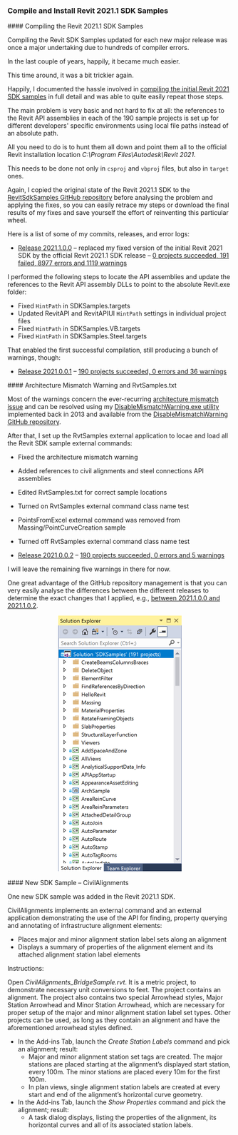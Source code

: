 <head>
<meta http-equiv="Content-Type" content="text/html; charset=utf-8">
<link rel="stylesheet" type="text/css" href="bc.css">
<script src="https://cdn.rawgit.com/google/code-prettify/master/loader/run_prettify.js" type="text/javascript"></script>
</head>

<!---

twitter:

Compiling the Revit 2021.1 SDK samples with the #RevitAPI @AutodeskForge @AutodeskRevit #bim #DynamoBim #ForgeDevCon https://bit.ly/rvt2021sdk

&ndash; 
...

linkedin:


#bim #DynamoBim #ForgeDevCon #Revit #API #IFC #SDK #AI #VisualStudio #Autodesk #AEC #adsk

the [Revit API discussion forum](http://forums.autodesk.com/t5/revit-api-forum/bd-p/160) thread

<center>
<img src="img/" alt="" title="" width="600"/>
<p style="font-size: 80%; font-style:italic"></p>
</center>

-->

### Compile and Install Revit 2021.1 SDK Samples


####<a name="2"></a> Compiling the Revit 2021.1 SDK Samples

Compiling the Revit SDK Samples updated for each new major release was once a major undertaking due to hundreds of compiler errors.

In the last couple of years, happily, it became much easier.

This time around, it was a bit trickier again.

Happily, I documented the hassle involved
in [compiling the initial Revit 2021 SDK samples](https://thebuildingcoder.typepad.com/blog/2020/05/compiling-the-revit-2021-sdk-samples.html) in
full detail and was able to quite easily repeat those steps.

The main problem is very basic and not hard to fix at all: the references to the Revit API assemblies in each of the 190 sample projects is set up for different developers' specific environments using local file paths instead of an absolute path.

All you need to do is to hunt them all down and point them all to the official Revit installation location *C:\Program Files\Autodesk\Revit 2021*.

This needs to be done not only in `csproj` and `vbproj` files, but also in `target` ones.

Again, I copied the original state of the Revit 2021.1 SDK to
the [RevitSdkSamples GitHub repository](https://github.com/jeremytammik/RevitSdkSamples) before
analysing the problem and applying the fixes, so you can easily retrace my steps or download the final results of my fixes and save yourself the effort of reinventing this particular wheel.

Here is a list of some of my commits, releases, and error logs:

- [Release 2021.1.0.0](https://github.com/jeremytammik/RevitSdkSamples/releases/tag/2021.1.0.0)
  &ndash; replaced my fixed version of the initial Revit 2021 SDK by the official Revit 2021.1 SDK release
  &ndash; [0 projects succeeded, 191 failed, 8977 errors and 1119 warnings](zip/revit_2021_sdk_samples_errors_warnings_1.txt)

I performed the following steps to locate the API assemblies and update the references to the Revit API assembly DLLs to point to the absolute Revit.exe folder:

- Fixed `HintPath` in SDKSamples.targets
- Updated RevitAPI and RevitAPIUI `HintPath` settings in individual project files
- Fixed `HintPath` in SDKSamples.VB.targets
- Fixed `HintPath` in SDKSamples.Steel.targets

That enabled the first successful compilation, still producing a bunch of warnings, though:

- [Release 2021.0.0.1](https://github.com/jeremytammik/RevitSdkSamples/releases/tag/2021.0.0.1)
  &ndash; [190 projects succeeded, 0 errors and 36 warnings](zip/revit_2021_sdk_samples_errors_warnings_5.txt)

####<a name="3"></a> Architecture Mismatch Warning and RvtSamples.txt

Most of the warnings concern the
ever-recurring [architecture mismatch issue](http://thebuildingcoder.typepad.com/blog/2013/06/processor-architecture-mismatch-warning.html)
and can be resolved using
my [DisableMismatchWarning.exe utility](http://thebuildingcoder.typepad.com/blog/2013/07/recursively-disable-architecture-mismatch-warning.html)
implemented back in 2013 and available from
the [DisableMismatchWarning GitHub repository](https://github.com/jeremytammik/DisableMismatchWarning).

After that, I set up the RvtSamples external application to locae and load all the Revit SDK sample external commands:

- Fixed the architecture mismatch warning
- Added references to civil alignments and steel connections API assemblies
- Edited RvtSamples.txt for correct sample locations
- Turned on RvtSamples external command class name test
- PointsFromExcel external command was removed from Massing/PointCurveCreation sample
- Turned off RvtSamples external command class name test

- [Release 2021.0.0.2](https://github.com/jeremytammik/RevitSdkSamples/releases/tag/2021.0.0.2)
  &ndash; [190 projects succeeded, 0 errors and 5 warnings](zip/revit_2021_sdk_samples_errors_warnings_6.txt)

I will leave the remaining five warnings in there for now.

One great advantage of the GitHub repository management is that you can very easily analyse the differences between the different releases to determine the exact changes that I applied, e.g.,
[between 2021.1.0.0 and 2021.1.0.2](https://github.com/jeremytammik/RevitSdkSamples/compare/2021.1.0.0...2021.1.0.2).

<center>
<img src="img/rvt_2021_1_sdk_samples.png" alt="Revit 2021.1 SDK samples" title="Revit 2021.1 SDK samples" width="277"/>
</center>

####<a name="4"></a> New SDK Sample &ndash; CivilAlignments

One new SDK sample was added in the Revit 2021.1 SDK.

CivilAlignments implements an external command and an external application demonstrating the use of the API for finding, property querying and annotating of infrastructure alignment elements:

-	Places major and minor alignment station label sets along an alignment
-	Displays a summary of properties of the alignment element and its attached alignment station label elements

Instructions:

Open *CivilAlignments_BridgeSample.rvt*.
It is a metric project, to demonstrate necessary unit conversions to feet.
The project contains an alignment.
The project also contains two special Arrowhead styles, Major Station Arrowhead and Minor Station Arrowhead, which are necessary for proper setup of the major and minor alignment station label set types.
Other projects can be used, as long as they contain an alignment and have the aforementioned arrowhead styles defined.

- In the Add-ins Tab, launch the *Create Station Labels* command and pick an alignment; result: 
    - Major and minor alignment station set tags are created. The major stations are placed starting at the alignment’s displayed start station, every 100m. The minor stations are placed every 10m for the first 100m.
    - In plan views, single alignment station labels are created at every start and end of the alignment’s horizontal curve geometry. 
- In the Add-ins Tab, launch the *Show Properties* command and pick the alignment; result:
    - A task dialog displays, listing the properties of the alignment, its horizontal curves and all of its associated station labels. 


